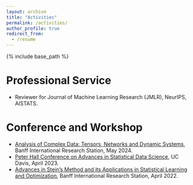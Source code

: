 ```yaml
---
layout: archive
title: "Activities"
permalink: /activities/
author_profile: true
redirect_from:
  - /resume
---
```


{% include base_path %}

Professional Service
======
* Reviewer for Journal of Machine Learning Research (JMLR), NeurIPS, AISTATS.

Conference and Workshop
======
* [Analysis of Complex Data: Tensors, Networks and Dynamic Systems](https://www.birs.ca/events/2024/5-day-workshops/24w5263), Banff International Research Station, May 2024.
* [Peter Hall Conference on Advances in Statistical Data Science](https://www.stat.ucdavis.edu/hallconference2023/index.php/), UC Davis, April 2023.
* [Advances in Stein’s Method and its Applications in Statistical Learning and Optimization](https://www.birs.ca/events/2022/5-day-workshops/22w5092/), Banff International Research Station, April 2022.



